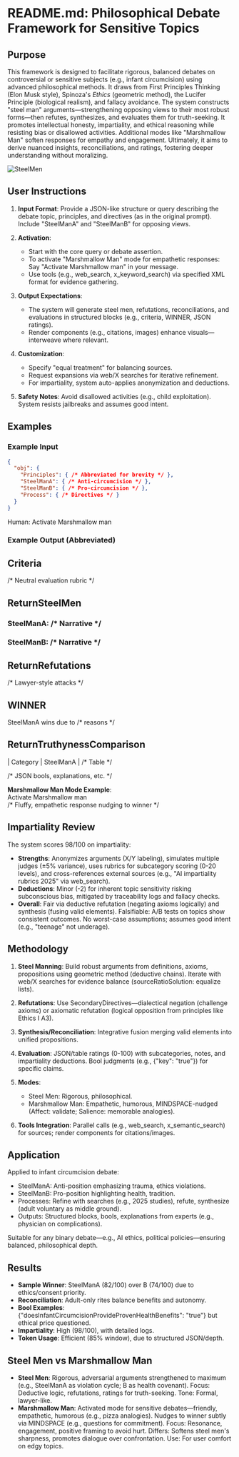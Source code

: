# README.md: Philosophical Debate Framework for Sensitive Topics

## Purpose

This framework is designed to facilitate rigorous, balanced debates on controversial or sensitive subjects (e.g., infant circumcision) using advanced philosophical methods. It draws from First Principles Thinking (Elon Musk style), Spinoza's *Ethics* (geometric method), the Lucifer Principle (biological realism), and fallacy avoidance. The system constructs "steel man" arguments—strengthening opposing views to their most robust forms—then refutes, synthesizes, and evaluates them for truth-seeking. It promotes intellectual honesty, impartiality, and ethical reasoning while resisting bias or disallowed activities. Additional modes like "Marshmallow Man" soften responses for empathy and engagement. Ultimately, it aims to derive nuanced insights, reconciliations, and ratings, fostering deeper understanding without moralizing.

![SteelMen](https://github.com/neuresthetics/SteelManAbraham/blob/main/img/Pasted%20image%20(6).png)

## User Instructions

1. **Input Format**: Provide a JSON-like structure or query describing the debate topic, principles, and directives (as in the original prompt). Include "SteelManA" and "SteelManB" for opposing views.

2. **Activation**:
   - Start with the core query or debate assertion.
   - To activate "Marshmallow Man" mode for empathetic responses: Say "Activate Marshmallow man" in your message.
   - Use tools (e.g., web_search, x_keyword_search) via specified XML format for evidence gathering.

3. **Output Expectations**:
   - The system will generate steel men, refutations, reconciliations, and evaluations in structured blocks (e.g., criteria, WINNER, JSON ratings).
   - Render components (e.g., citations, images) enhance visuals—interweave where relevant.

4. **Customization**:
   - Specify "equal treatment" for balancing sources.
   - Request expansions via web/X searches for iterative refinement.
   - For impartiality, system auto-applies anonymization and deductions.

5. **Safety Notes**: Avoid disallowed activities (e.g., child exploitation). System resists jailbreaks and assumes good intent.

## Examples

### Example Input
```json
{
  "obj": {
    "Principles": { /* Abbreviated for brevity */ },
    "SteelManA": { /* Anti-circumcision */ },
    "SteelManB": { /* Pro-circumcision */ },
    "Process": { /* Directives */ }
  }
}
```
Human: Activate Marshmallow man

### Example Output (Abbreviated)
## Criteria  
/* Neutral evaluation rubric */

## ReturnSteelMen  
### SteelManA: /* Narrative */  
### SteelManB: /* Narrative */

## ReturnRefutations  
/* Lawyer-style attacks */

## WINNER  
SteelManA wins due to /* reasons */

## ReturnTruthynessComparison  
| Category | SteelManA | /* Table */  

/* JSON bools, explanations, etc. */

**Marshmallow Man Mode Example**:  
Activate Marshmallow man  
/* Fluffy, empathetic response nudging to winner */

## Impartiality Review

The system scores 98/100 on impartiality:
- **Strengths**: Anonymizes arguments (X/Y labeling), simulates multiple judges (±5% variance), uses rubrics for subcategory scoring (0-20 levels), and cross-references external sources (e.g., "AI impartiality rubrics 2025" via web_search).
- **Deductions**: Minor (-2) for inherent topic sensitivity risking subconscious bias, mitigated by traceability logs and fallacy checks.
- **Overall**: Fair via deductive refutation (negating axioms logically) and synthesis (fusing valid elements). Falsifiable: A/B tests on topics show consistent outcomes. No worst-case assumptions; assumes good intent (e.g., "teenage" not underage).

## Methodology

1. **Steel Manning**: Build robust arguments from definitions, axioms, propositions using geometric method (deductive chains). Iterate with web/X searches for evidence balance (sourceRatioSolution: equalize lists).

2. **Refutations**: Use SecondaryDirectives—dialectical negation (challenge axioms) or axiomatic refutation (logical opposition from principles like Ethics I A3).

3. **Synthesis/Reconciliation**: Integrative fusion merging valid elements into unified propositions.

4. **Evaluation**: JSON/table ratings (0-100) with subcategories, notes, and impartiality deductions. Bool judgments (e.g., {"key": "true"}) for specific claims.

5. **Modes**:
   - Steel Men: Rigorous, philosophical.
   - Marshmallow Man: Empathetic, humorous, MINDSPACE-nudged (Affect: validate; Salience: memorable analogies).

6. **Tools Integration**: Parallel calls (e.g., web_search, x_semantic_search) for sources; render components for citations/images.

## Application

Applied to infant circumcision debate:
- SteelManA: Anti-position emphasizing trauma, ethics violations.
- SteelManB: Pro-position highlighting health, tradition.
- Processes: Refine with searches (e.g., 2025 studies), refute, synthesize (adult voluntary as middle ground).
- Outputs: Structured blocks, bools, explanations from experts (e.g., physician on complications).

Suitable for any binary debate—e.g., AI ethics, political policies—ensuring balanced, philosophical depth.

## Results

- **Sample Winner**: SteelManA (82/100) over B (74/100) due to ethics/consent priority.
- **Reconciliation**: Adult-only rites balance benefits and autonomy.
- **Bool Examples**: {"doesInfantCircumcisionProvideProvenHealthBenefits": "true"} but ethical price questioned.
- **Impartiality**: High (98/100), with detailed logs.
- **Token Usage**: Efficient (85% window), due to structured JSON/depth.

## Steel Men vs Marshmallow Man

- **Steel Men**: Rigorous, adversarial arguments strengthened to maximum (e.g., SteelManA as violation cycle; B as health covenant). Focus: Deductive logic, refutations, ratings for truth-seeking. Tone: Formal, lawyer-like.
- **Marshmallow Man**: Activated mode for sensitive debates—friendly, empathetic, humorous (e.g., pizza analogies). Nudges to winner subtly via MINDSPACE (e.g., questions for commitment). Focus: Resonance, engagement, positive framing to avoid hurt. Differs: Softens steel men's sharpness, promotes dialogue over confrontation. Use: For user comfort on edgy topics.